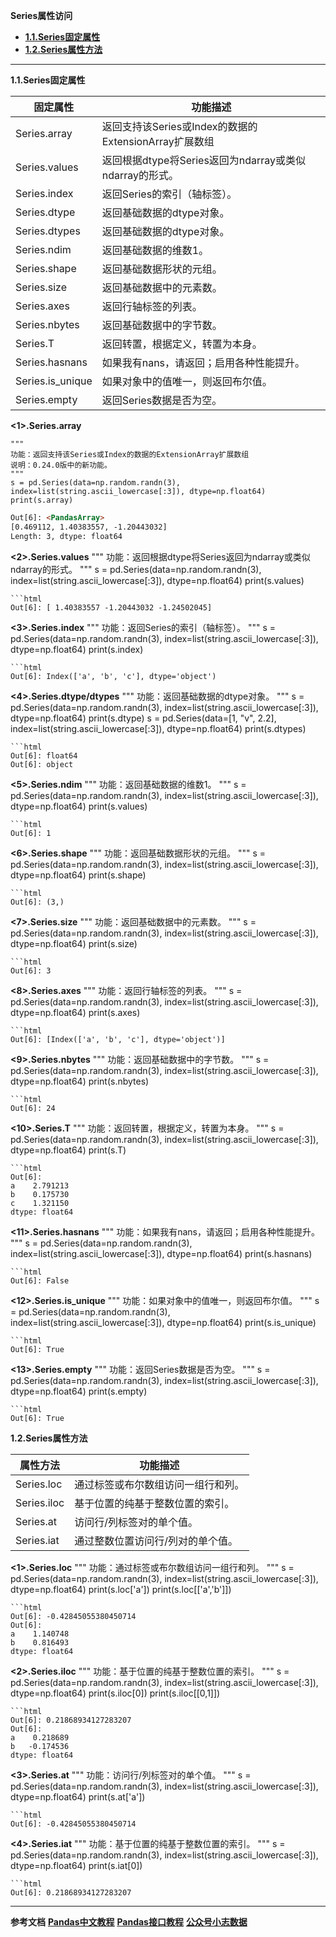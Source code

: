 **Series属性访问**
- <a href="#1.1">**1.1.Series固定属性**</a>
- <a href="#1.2">**1.2.Series属性方法**</a>

---
<a id="1.1">**1.1.Series固定属性**</a>

|固定属性|功能描述|
|---|---|
|Series.array|返回支持该Series或Index的数据的ExtensionArray扩展数组|
|Series.values|返回根据dtype将Series返回为ndarray或类似ndarray的形式。|
|Series.index|返回Series的索引（轴标签）。|
|Series.dtype|返回基础数据的dtype对象。|
|Series.dtypes|返回基础数据的dtype对象。|
|Series.ndim|返回基础数据的维数1。|
|Series.shape|返回基础数据形状的元组。|
|Series.size|返回基础数据中的元素数。|
|Series.axes|返回行轴标签的列表。|
|Series.nbytes|返回基础数据中的字节数。|
|Series.T|返回转置，根据定义，转置为本身。|
|Series.hasnans|如果我有nans，请返回；启用各种性能提升。|
|Series.is_unique|如果对象中的值唯一，则返回布尔值。|
|Series.empty|返回Series数据是否为空。|

**<1>.Series.array**
```
"""
功能：返回支持该Series或Index的数据的ExtensionArray扩展数组
说明：0.24.0版中的新功能。
"""
s = pd.Series(data=np.random.randn(3), index=list(string.ascii_lowercase[:3]), dtype=np.float64)
print(s.array)
```
```html
Out[6]: <PandasArray>
[0.469112, 1.40383557, -1.20443032]
Length: 3, dtype: float64
```

**<2>.Series.values**
"""
功能：返回根据dtype将Series返回为ndarray或类似ndarray的形式。
"""
s = pd.Series(data=np.random.randn(3), index=list(string.ascii_lowercase[:3]), dtype=np.float64)
print(s.values)
```
```html
Out[6]: [ 1.40383557 -1.20443032 -1.24502045]
```

**<3>.Series.index**
"""
功能：返回Series的索引（轴标签）。
"""
s = pd.Series(data=np.random.randn(3), index=list(string.ascii_lowercase[:3]), dtype=np.float64)
print(s.index)
```
```html
Out[6]: Index(['a', 'b', 'c'], dtype='object')
```

**<4>.Series.dtype/dtypes**
"""
功能：返回基础数据的dtype对象。
"""
s = pd.Series(data=np.random.randn(3), index=list(string.ascii_lowercase[:3]), dtype=np.float64)
print(s.dtype)
s = pd.Series(data=[1, "v", 2.2], index=list(string.ascii_lowercase[:3]), dtype=np.float64)
print(s.dtypes)
```
```html
Out[6]: float64
Out[6]: object
```

**<5>.Series.ndim**
"""
功能：返回基础数据的维数1。
"""
s = pd.Series(data=np.random.randn(3), index=list(string.ascii_lowercase[:3]), dtype=np.float64)
print(s.values)
```
```html
Out[6]: 1
```

**<6>.Series.shape**
"""
功能：返回基础数据形状的元组。
"""
s = pd.Series(data=np.random.randn(3), index=list(string.ascii_lowercase[:3]), dtype=np.float64)
print(s.shape)
```
```html
Out[6]: (3,)
```

**<7>.Series.size**
"""
功能：返回基础数据中的元素数。
"""
s = pd.Series(data=np.random.randn(3), index=list(string.ascii_lowercase[:3]), dtype=np.float64)
print(s.size)
```
```html
Out[6]: 3
```

**<8>.Series.axes**
"""
功能：返回行轴标签的列表。
"""
s = pd.Series(data=np.random.randn(3), index=list(string.ascii_lowercase[:3]), dtype=np.float64)
print(s.axes)
```
```html
Out[6]: [Index(['a', 'b', 'c'], dtype='object')]
```

**<9>.Series.nbytes**
"""
功能：返回基础数据中的字节数。
"""
s = pd.Series(data=np.random.randn(3), index=list(string.ascii_lowercase[:3]), dtype=np.float64)
print(s.nbytes)
```
```html
Out[6]: 24
```

**<10>.Series.T**
"""
功能：返回转置，根据定义，转置为本身。
"""
s = pd.Series(data=np.random.randn(3), index=list(string.ascii_lowercase[:3]), dtype=np.float64)
print(s.T)
```
```html
Out[6]: 
a    2.791213
b    0.175730
c    1.321150
dtype: float64
```

**<11>.Series.hasnans**
"""
功能：如果我有nans，请返回；启用各种性能提升。
"""
s = pd.Series(data=np.random.randn(3), index=list(string.ascii_lowercase[:3]), dtype=np.float64)
print(s.hasnans)
```
```html
Out[6]: False
```

**<12>.Series.is_unique**
"""
功能：如果对象中的值唯一，则返回布尔值。
"""
s = pd.Series(data=np.random.randn(3), index=list(string.ascii_lowercase[:3]), dtype=np.float64)
print(s.is_unique)
```
```html
Out[6]: True
```

**<13>.Series.empty**
"""
功能：返回Series数据是否为空。
"""
s = pd.Series(data=np.random.randn(3), index=list(string.ascii_lowercase[:3]), dtype=np.float64)
print(s.empty)
```
```html
Out[6]: True
```

<a id="1.2">**1.2.Series属性方法**</a>

|属性方法|功能描述|
|---|---|
|Series.loc|通过标签或布尔数组访问一组行和列。|
|Series.iloc|基于位置的纯基于整数位置的索引。|
|Series.at|访问行/列标签对的单个值。|
|Series.iat|通过整数位置访问行/列对的单个值。|


**<1>.Series.loc**
"""
功能：通过标签或布尔数组访问一组行和列。
"""
s = pd.Series(data=np.random.randn(3), index=list(string.ascii_lowercase[:3]), dtype=np.float64)
print(s.loc['a'])
 print(s.loc[['a','b']])
```
```html
Out[6]: -0.42845055380450714
Out[6]: 
a    1.140748
b    0.816493
dtype: float64
```

**<2>.Series.iloc**
"""
功能：基于位置的纯基于整数位置的索引。
"""
s = pd.Series(data=np.random.randn(3), index=list(string.ascii_lowercase[:3]), dtype=np.float64)
print(s.iloc[0])
print(s.iloc[[0,1]])
```
```html
Out[6]: 0.21868934127283207
Out[6]: 
a    0.218689
b   -0.174536
dtype: float64
```

**<3>.Series.at**
"""
功能：访问行/列标签对的单个值。
"""
s = pd.Series(data=np.random.randn(3), index=list(string.ascii_lowercase[:3]), dtype=np.float64)
print(s.at['a'])
```
```html
Out[6]: -0.42845055380450714
```

**<4>.Series.iat**
"""
功能：基于位置的纯基于整数位置的索引。
"""
s = pd.Series(data=np.random.randn(3), index=list(string.ascii_lowercase[:3]), dtype=np.float64)
print(s.iat[0])
```
```html
Out[6]: 0.21868934127283207
```

---
**参考文档**
[**Pandas中文教程**](https://www.pypandas.cn/docs/getting_started/dsintro.html#series)
[**Pandas接口教程**](https://pandas.pydata.org/pandas-docs/stable/reference/api/pandas.Series.html?highlight=series#pandas.Series)
[**公众号小志数据**](https://mp.weixin.qq.com/s/OHflBhjPj46GT5t1532cnw)


